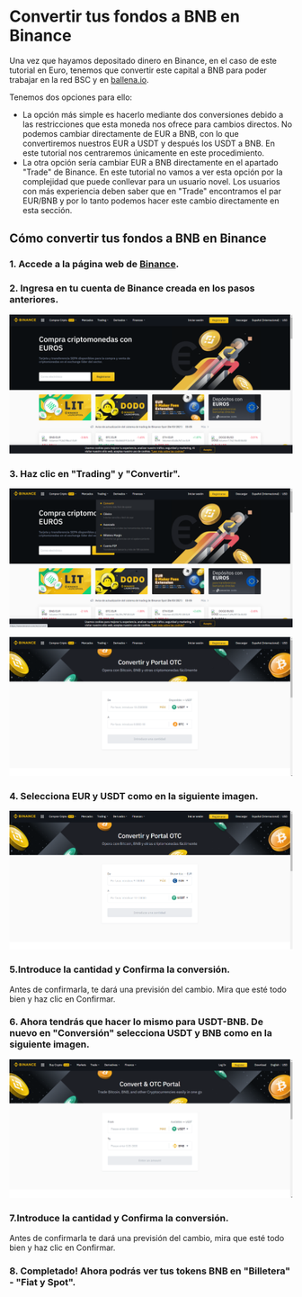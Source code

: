 # Convertir tus fondos a BNB en Binance

Una vez que hayamos depositado dinero en Binance, en el caso de este tutorial en Euro, tenemos que convertir este capital a BNB para poder trabajar en la red BSC y en [ballena.io](https://ballena.io/). 

Tenemos dos opciones para ello:

* La opción más simple es hacerlo mediante dos conversiones debido a las restricciones que esta moneda nos ofrece para cambios directos. No podemos cambiar directamente de EUR a BNB, con lo que convertiremos nuestros EUR a USDT y después los USDT a BNB. En este tutorial nos centraremos únicamente en este procedimiento.
* La otra opción sería cambiar EUR a BNB directamente en el apartado "Trade" de Binance. En este tutorial no vamos a ver esta opción por la complejidad que puede conllevar para un usuario novel. Los usuarios con más experiencia deben saber que en "Trade" encontramos el par EUR/BNB y por lo tanto podemos hacer este cambio directamente en esta sección.

## Cómo convertir tus fondos a BNB en Binance

### 1. Accede a la página web de [Binance](https://www.binance.com/es).

### 

### 2. Ingresa en tu cuenta de Binance creada en los pasos anteriores.



![](../../../../../.gitbook/assets/1%20%284%29.png)



### 3. Haz clic en "Trading" y "Convertir".



![](../../../../../.gitbook/assets/2%20%282%29.png)



![](../../../../../.gitbook/assets/3%20%282%29.png)



### 4. Selecciona EUR y USDT como en la siguiente imagen.



![](../../../../../.gitbook/assets/4%20%284%29.png)



### 5.Introduce la cantidad y Confirma la conversión.

Antes de confirmarla, te dará una previsión del cambio. Mira que esté todo bien y haz clic en Confirmar.



### 6. Ahora tendrás que hacer lo mismo para USDT-BNB. De nuevo en "Conversión" selecciona USDT y BNB como en la siguiente imagen.



![](../../../../../.gitbook/assets/5%20%281%29.png)



### 7.Introduce la cantidad y Confirma la conversión.

Antes de confirmarla te dará una previsión del cambio, mira que esté todo bien y haz clic en Confirmar.



### 8. Completado! Ahora podrás ver tus tokens BNB en "Billetera" - "Fiat y Spot".





